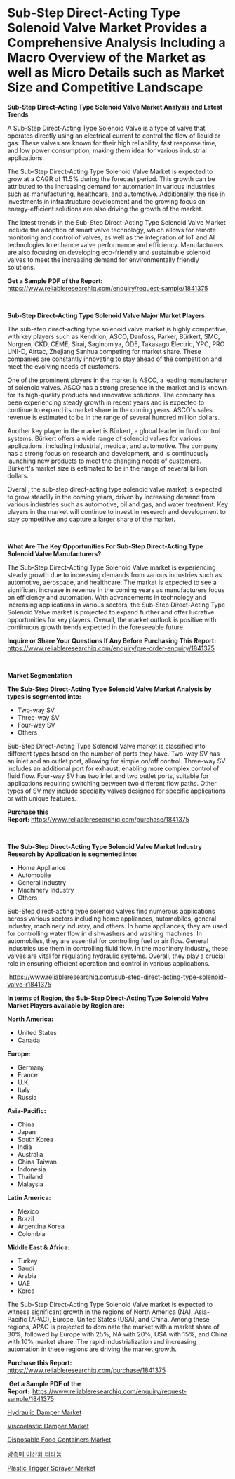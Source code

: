 <p><h1>Sub-Step Direct-Acting Type Solenoid Valve Market Provides a Comprehensive Analysis Including a Macro Overview of the Market as well as Micro Details such as Market Size and Competitive Landscape</h1></p><p><strong>Sub-Step Direct-Acting Type Solenoid Valve Market Analysis and Latest Trends</strong></p>
<p><p>A Sub-Step Direct-Acting Type Solenoid Valve is a type of valve that operates directly using an electrical current to control the flow of liquid or gas. These valves are known for their high reliability, fast response time, and low power consumption, making them ideal for various industrial applications.</p><p>The Sub-Step Direct-Acting Type Solenoid Valve Market is expected to grow at a CAGR of 11.5% during the forecast period. This growth can be attributed to the increasing demand for automation in various industries such as manufacturing, healthcare, and automotive. Additionally, the rise in investments in infrastructure development and the growing focus on energy-efficient solutions are also driving the growth of the market.</p><p>The latest trends in the Sub-Step Direct-Acting Type Solenoid Valve Market include the adoption of smart valve technology, which allows for remote monitoring and control of valves, as well as the integration of IoT and AI technologies to enhance valve performance and efficiency. Manufacturers are also focusing on developing eco-friendly and sustainable solenoid valves to meet the increasing demand for environmentally friendly solutions.</p></p>
<p><strong>Get a Sample PDF of the Report:&nbsp;</strong> <a href="https://www.reliableresearchiq.com/enquiry/request-sample/1841375">https://www.reliableresearchiq.com/enquiry/request-sample/1841375</a></p>
<p>&nbsp;</p>
<p><strong>Sub-Step Direct-Acting Type Solenoid Valve Major Market Players</strong></p>
<p><p>The sub-step direct-acting type solenoid valve market is highly competitive, with key players such as Kendrion, ASCO, Danfoss, Parker, Bürkert, SMC, Norgren, CKD, CEME, Sirai, Saginomiya, ODE, Takasago Electric, YPC, PRO UNI-D, Airtac, Zhejiang Sanhua competing for market share. These companies are constantly innovating to stay ahead of the competition and meet the evolving needs of customers.</p><p>One of the prominent players in the market is ASCO, a leading manufacturer of solenoid valves. ASCO has a strong presence in the market and is known for its high-quality products and innovative solutions. The company has been experiencing steady growth in recent years and is expected to continue to expand its market share in the coming years. ASCO's sales revenue is estimated to be in the range of several hundred million dollars.</p><p>Another key player in the market is Bürkert, a global leader in fluid control systems. Bürkert offers a wide range of solenoid valves for various applications, including industrial, medical, and automotive. The company has a strong focus on research and development, and is continuously launching new products to meet the changing needs of customers. Bürkert's market size is estimated to be in the range of several billion dollars.</p><p>Overall, the sub-step direct-acting type solenoid valve market is expected to grow steadily in the coming years, driven by increasing demand from various industries such as automotive, oil and gas, and water treatment. Key players in the market will continue to invest in research and development to stay competitive and capture a larger share of the market.</p></p>
<p>&nbsp;</p>
<p><strong>What Are The Key Opportunities For Sub-Step Direct-Acting Type Solenoid Valve Manufacturers?</strong></p>
<p><p>The Sub-Step Direct-Acting Type Solenoid Valve market is experiencing steady growth due to increasing demands from various industries such as automotive, aerospace, and healthcare. The market is expected to see a significant increase in revenue in the coming years as manufacturers focus on efficiency and automation. With advancements in technology and increasing applications in various sectors, the Sub-Step Direct-Acting Type Solenoid Valve market is projected to expand further and offer lucrative opportunities for key players. Overall, the market outlook is positive with continuous growth trends expected in the foreseeable future.</p></p>
<p><strong>Inquire or Share Your Questions If Any Before Purchasing This Report:</strong> <a href="https://www.reliableresearchiq.com/enquiry/pre-order-enquiry/1841375">https://www.reliableresearchiq.com/enquiry/pre-order-enquiry/1841375</a></p>
<p>&nbsp;</p>
<p><strong>Market Segmentation</strong></p>
<p><strong>The Sub-Step Direct-Acting Type Solenoid Valve Market Analysis by types is segmented into:</strong></p>
<p><ul><li>Two-way SV</li><li>Three-way SV</li><li>Four-way SV</li><li>Others</li></ul></p>
<p><p>Sub-Step Direct-Acting Type Solenoid Valve market is classified into different types based on the number of ports they have. Two-way SV has an inlet and an outlet port, allowing for simple on/off control. Three-way SV includes an additional port for exhaust, enabling more complex control of fluid flow. Four-way SV has two inlet and two outlet ports, suitable for applications requiring switching between two different flow paths. Other types of SV may include specialty valves designed for specific applications or with unique features.</p></p>
<p><strong>Purchase this Report:&nbsp;</strong><a href="https://www.reliableresearchiq.com/purchase/1841375">https://www.reliableresearchiq.com/purchase/1841375</a></p>
<p>&nbsp;</p>
<p><strong>The Sub-Step Direct-Acting Type Solenoid Valve Market Industry Research by Application is segmented into:</strong></p>
<p><ul><li>Home Appliance</li><li>Automobile</li><li>General Industry</li><li>Machinery Industry</li><li>Others</li></ul></p>
<p><p>Sub-Step direct-acting type solenoid valves find numerous applications across various sectors including home appliances, automobiles, general industry, machinery industry, and others. In home appliances, they are used for controlling water flow in dishwashers and washing machines. In automobiles, they are essential for controlling fuel or air flow. General industries use them in controlling fluid flow. In the machinery industry, these valves are vital for regulating hydraulic systems. Overall, they play a crucial role in ensuring efficient operation and control in various applications.</p></p>
<p><a href="https://www.reliableresearchiq.com/sub-step-direct-acting-type-solenoid-valve-r1841375">&nbsp;https://www.reliableresearchiq.com/sub-step-direct-acting-type-solenoid-valve-r1841375</a></p>
<p><strong>In terms of Region, the Sub-Step Direct-Acting Type Solenoid Valve Market Players available by Region are:</strong></p>
<p>
    <p> <strong> North America: </strong>
        <ul>
            <li>United States</li>
            <li>Canada</li>
        </ul>
        </p> 
    <p> <strong> Europe: </strong>
        <ul>
            <li>Germany</li>
            <li>France</li>
            <li>U.K.</li>
            <li>Italy</li>
            <li>Russia</li>
        </ul>
        </p> 
    <p> <strong> Asia-Pacific: </strong>
        <ul>
            <li>China</li>
            <li>Japan</li>
            <li>South Korea</li>
            <li>India</li>
            <li>Australia</li>
            <li>China Taiwan</li>
            <li>Indonesia</li>
            <li>Thailand</li>
            <li>Malaysia</li>
        </ul>
        </p> 
    <p> <strong> Latin America: </strong>
        <ul>
            <li>Mexico</li>
            <li>Brazil</li>
            <li>Argentina Korea</li>
            <li>Colombia</li>
        </ul>
        </p> 
    <p> <strong> Middle East & Africa: </strong>
        <ul>
            <li>Turkey</li>
            <li>Saudi</li>
            <li>Arabia</li>
            <li>UAE</li>
            <li>Korea</li>
        </ul>
    </p>
    </p>
<p><p>The Sub-Step Direct-Acting Type Solenoid Valve market is expected to witness significant growth in the regions of North America (NA), Asia-Pacific (APAC), Europe, United States (USA), and China. Among these regions, APAC is projected to dominate the market with a market share of 30%, followed by Europe with 25%, NA with 20%, USA with 15%, and China with 10% market share. The rapid industrialization and increasing automation in these regions are driving the market growth.</p></p>
<p><strong>Purchase this Report: </strong><a href="https://www.reliableresearchiq.com/purchase/1841375">https://www.reliableresearchiq.com/purchase/1841375</a></p>
<p>&nbsp;<strong>Get a Sample PDF of the Report:&nbsp;&nbsp;</strong><a href="https://www.reliableresearchiq.com/enquiry/request-sample/1841375">https://www.reliableresearchiq.com/enquiry/request-sample/1841375</a></p>
<p><strong></strong></p>
<p><p><a href="https://github.com/markmellon1/Market-Research-Report-List-1/blob/main/hydraulic-damper-market.md">Hydraulic Damper Market</a></p><p><a href="https://github.com/eugeneKim6262/Market-Research-Report-List-1/blob/main/viscoelastic-damper-market.md">Viscoelastic Damper Market</a></p><p><a href="https://medium.com/@justin.wright5348/disposable-food-containers-market-share-size-trends-industry-analysis-report-by-application-0c5848e84e74">Disposable Food Containers Market</a></p><p><a href="https://github.com/vss5505pa7z1p/Market-Research-Report-List-3/blob/main/851261971610.md">광촉매 이산화 티타늄</a></p><p><a href="https://medium.com/@tracey.skinner9085/plastic-trigger-sprayer-market-growth-outlook-from-2024-to-2031-and-it-is-projecting-at-5-2-1423633f20fa">Plastic Trigger Sprayer Market</a></p></p>